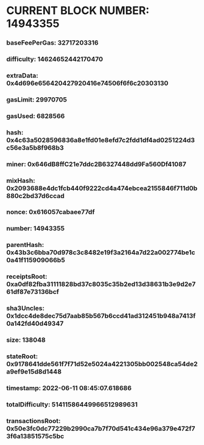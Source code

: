 # CURRENT BLOCK NUMBER: 14943355

### baseFeePerGas: 32717203316
### difficulty: 14624652442170470
### extraData: 0x4d696e656420427920416e74506f6f6c20303130
### gasLimit: 29970705
### gasUsed: 6828566
### hash: 0x4c63a5028596836a8e1fd01e8efd7c2fdd1df4ad0251224d3c56e3a5b8f968b3
### miner: 0x646dB8ffC21e7ddc2B6327448dd9Fa560Df41087
### mixHash: 0x2093688e4dc1fcb440f9222cd4a474ebcea2155846f711d0b880c2bd37d6ccad
### nonce: 0x616057cabaee77df
### number: 14943355
### parentHash: 0x43b3c6bba70d978c3c8482e19f3a2164a7d22a002774be1c0a41f115909066b5
### receiptsRoot: 0xa0df82fba31111828bd37c8035c35b2ed13d38631b3e9d2e761df87e73136bcf
### sha3Uncles: 0x1dcc4de8dec75d7aab85b567b6ccd41ad312451b948a7413f0a142fd40d49347
### size: 138048
### stateRoot: 0x9178641dde561f7f71d52e5024a4221305bb002548ca54de2a9ef9e15d8d1448
### timestamp: 2022-06-11 08:45:07.618686
### totalDifficulty: 51411586449966512989631
### transactionsRoot: 0x50e3fc0dc77229b2990ca7b7f70d541c434e96a379e472f73f6a13851575c5bc
